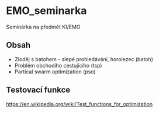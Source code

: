 # EMO_seminarka

Seminárka na předmět KI/EMO

## Obsah

* Zloděj s batohem - slepé prohledávání, horolezec (batoh)
* Problém obchodího cestujícího (tsp)
* Partical swarm optimization (pso)

## Testovací funkce

<https://en.wikipedia.org/wiki/Test_functions_for_optimization>
